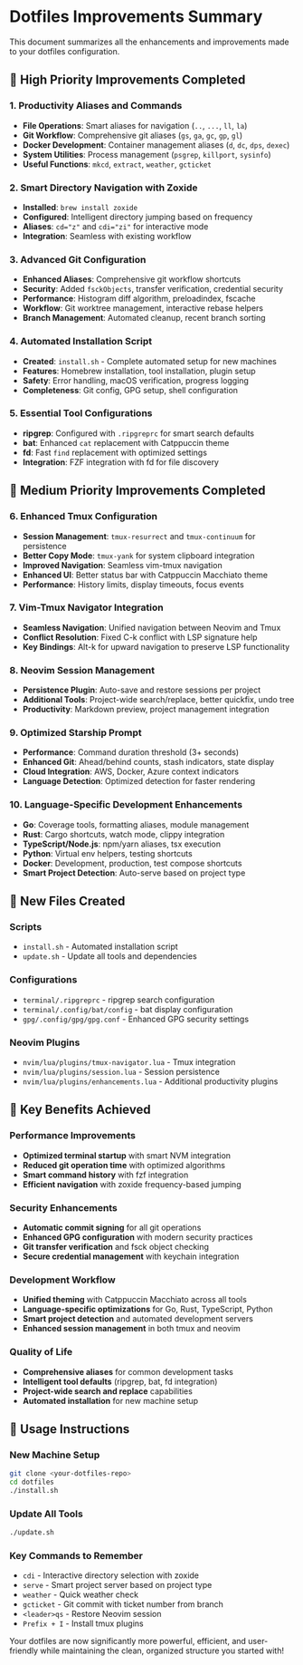 # Dotfiles Improvements Summary

This document summarizes all the enhancements and improvements made to your dotfiles configuration.

## 🚀 High Priority Improvements Completed

### 1. **Productivity Aliases and Commands**
- **File Operations**: Smart aliases for navigation (`..`, `...`, `ll`, `la`)
- **Git Workflow**: Comprehensive git aliases (`gs`, `ga`, `gc`, `gp`, `gl`)
- **Docker Development**: Container management aliases (`d`, `dc`, `dps`, `dexec`)
- **System Utilities**: Process management (`psgrep`, `killport`, `sysinfo`)
- **Useful Functions**: `mkcd`, `extract`, `weather`, `gcticket`

### 2. **Smart Directory Navigation with Zoxide**
- **Installed**: `brew install zoxide`
- **Configured**: Intelligent directory jumping based on frequency
- **Aliases**: `cd="z"` and `cdi="zi"` for interactive mode
- **Integration**: Seamless with existing workflow

### 3. **Advanced Git Configuration**
- **Enhanced Aliases**: Comprehensive git workflow shortcuts
- **Security**: Added `fsckObjects`, transfer verification, credential security
- **Performance**: Histogram diff algorithm, preloadindex, fscache
- **Workflow**: Git worktree management, interactive rebase helpers
- **Branch Management**: Automated cleanup, recent branch sorting

### 4. **Automated Installation Script**
- **Created**: `install.sh` - Complete automated setup for new machines
- **Features**: Homebrew installation, tool installation, plugin setup
- **Safety**: Error handling, macOS verification, progress logging
- **Completeness**: Git config, GPG setup, shell configuration

### 5. **Essential Tool Configurations**
- **ripgrep**: Configured with `.ripgreprc` for smart search defaults
- **bat**: Enhanced `cat` replacement with Catppuccin theme
- **fd**: Fast `find` replacement with optimized settings
- **Integration**: FZF integration with fd for file discovery

## 🔧 Medium Priority Improvements Completed

### 6. **Enhanced Tmux Configuration**
- **Session Management**: `tmux-resurrect` and `tmux-continuum` for persistence
- **Better Copy Mode**: `tmux-yank` for system clipboard integration
- **Improved Navigation**: Seamless vim-tmux navigation
- **Enhanced UI**: Better status bar with Catppuccin Macchiato theme
- **Performance**: History limits, display timeouts, focus events

### 7. **Vim-Tmux Navigator Integration**
- **Seamless Navigation**: Unified navigation between Neovim and Tmux
- **Conflict Resolution**: Fixed C-k conflict with LSP signature help
- **Key Bindings**: Alt-k for upward navigation to preserve LSP functionality

### 8. **Neovim Session Management**
- **Persistence Plugin**: Auto-save and restore sessions per project
- **Additional Tools**: Project-wide search/replace, better quickfix, undo tree
- **Productivity**: Markdown preview, project management integration

### 9. **Optimized Starship Prompt**
- **Performance**: Command duration threshold (3+ seconds)
- **Enhanced Git**: Ahead/behind counts, stash indicators, state display
- **Cloud Integration**: AWS, Docker, Azure context indicators
- **Language Detection**: Optimized detection for faster rendering

### 10. **Language-Specific Development Enhancements**
- **Go**: Coverage tools, formatting aliases, module management
- **Rust**: Cargo shortcuts, watch mode, clippy integration
- **TypeScript/Node.js**: npm/yarn aliases, tsx execution
- **Python**: Virtual env helpers, testing shortcuts
- **Docker**: Development, production, test compose shortcuts
- **Smart Project Detection**: Auto-serve based on project type

## 📁 New Files Created

### Scripts
- `install.sh` - Automated installation script
- `update.sh` - Update all tools and dependencies

### Configurations
- `terminal/.ripgreprc` - ripgrep search configuration
- `terminal/.config/bat/config` - bat display configuration
- `gpg/.config/gpg/gpg.conf` - Enhanced GPG security settings

### Neovim Plugins
- `nvim/lua/plugins/tmux-navigator.lua` - Tmux integration
- `nvim/lua/plugins/session.lua` - Session persistence
- `nvim/lua/plugins/enhancements.lua` - Additional productivity plugins

## 🎯 Key Benefits Achieved

### Performance Improvements
- **Optimized terminal startup** with smart NVM integration
- **Reduced git operation time** with optimized algorithms
- **Smart command history** with fzf integration
- **Efficient navigation** with zoxide frequency-based jumping

### Security Enhancements
- **Automatic commit signing** for all git operations
- **Enhanced GPG configuration** with modern security practices
- **Git transfer verification** and fsck object checking
- **Secure credential management** with keychain integration

### Development Workflow
- **Unified theming** with Catppuccin Macchiato across all tools
- **Language-specific optimizations** for Go, Rust, TypeScript, Python
- **Smart project detection** and automated development servers
- **Enhanced session management** in both tmux and neovim

### Quality of Life
- **Comprehensive aliases** for common development tasks
- **Intelligent tool defaults** (ripgrep, bat, fd integration)
- **Project-wide search and replace** capabilities
- **Automated installation** for new machine setup

## 🚀 Usage Instructions

### New Machine Setup
```bash
git clone <your-dotfiles-repo>
cd dotfiles
./install.sh
```

### Update All Tools
```bash
./update.sh
```

### Key Commands to Remember
- `cdi` - Interactive directory selection with zoxide
- `serve` - Smart project server based on project type
- `weather` - Quick weather check
- `gcticket` - Git commit with ticket number from branch
- `<leader>qs` - Restore Neovim session
- `Prefix + I` - Install tmux plugins

Your dotfiles are now significantly more powerful, efficient, and user-friendly while maintaining the clean, organized structure you started with!